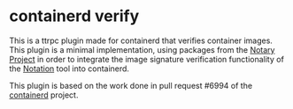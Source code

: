 # containerd verify

This is a ttrpc plugin made for containerd that verifies container images.
This plugin is a minimal implementation, using packages from the 
[Notary Project](https://notaryproject.dev/docs/quickstart/) in order to 
integrate the image signature verification functionality of the 
[Notation](https://github.com/notaryproject/notation) tool into containerd.

This plugin is based on the work done in pull request #6994 of the 
[containerd](https://github.com/containerd/containerd) project.